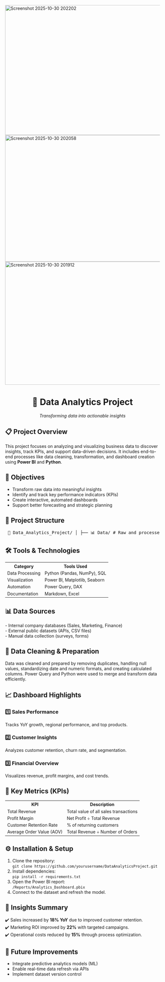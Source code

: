 <img width="762" height="422" alt="Screenshot 2025-10-30 202202" src="https://github.com/user-attachments/assets/d5445301-d512-4ea3-8166-ff85a93a7783" />
<img width="767" height="411" alt="Screenshot 2025-10-30 202058" src="https://github.com/user-attachments/assets/7f46afff-dca0-4860-9041-bfde58f3b544" />
<img width="752" height="400" alt="Screenshot 2025-10-30 201912" src="https://github.com/user-attachments/assets/d9b7ac6a-28f0-4be7-bcb5-8544dce67e64" />
<h1 align="center">🧠 Data Analytics Project</h1> <p align="center"><i>Transforming data into actionable insights</i></p>
<h2>📋 Project Overview</h2> <p style="font-size:14px;"> This project focuses on analyzing and visualizing business data to discover insights, track KPIs, and support data-driven decisions. It includes end-to-end processes like data cleaning, transformation, and dashboard creation using <b>Power BI</b> and <b>Python</b>. </p>
<h2>🎯 Objectives</h2> <ul style="font-size:14px;"> <li>Transform raw data into meaningful insights</li> <li>Identify and track key performance indicators (KPIs)</li> <li>Create interactive, automated dashboards</li> <li>Support better forecasting and strategic planning</li> </ul>
<h2>🧩 Project Structure</h2> <pre> 📁 Data_Analytics_Project/ │ ├── 📊 Data/ # Raw and processed datasets ├── 📈 Reports/ # Power BI (.pbix) reports ├── 🧮 Scripts/ # Data cleaning & transformation scripts ├── 📚 Docs/ # Supporting documentation └── README.md # This file </pre>
<h2>🛠️ Tools & Technologies</h2> <table style="font-size:14px;"> <tr><th>Category</th><th>Tools Used</th></tr> <tr><td>Data Processing</td><td>Python (Pandas, NumPy), SQL</td></tr> <tr><td>Visualization</td><td>Power BI, Matplotlib, Seaborn</td></tr> <tr><td>Automation</td><td>Power Query, DAX</td></tr> <tr><td>Documentation</td><td>Markdown, Excel</td></tr> </table>
<h2>📊 Data Sources</h2> <p style="font-size:14px;"> - Internal company databases (Sales, Marketing, Finance)<br> - External public datasets (APIs, CSV files)<br> - Manual data collection (surveys, forms) </p>
<h2>🧹 Data Cleaning & Preparation</h2> <p style="font-size:14px;"> Data was cleaned and prepared by removing duplicates, handling null values, standardizing date and numeric formats, and creating calculated columns. Power Query and Python were used to merge and transform data efficiently. </p>
<h2>📈 Dashboard Highlights</h2> <h3>1️⃣ Sales Performance</h3> <p style="font-size:14px;">Tracks YoY growth, regional performance, and top products.</p> <h3>2️⃣ Customer Insights</h3> <p style="font-size:14px;">Analyzes customer retention, churn rate, and segmentation.</p> <h3>3️⃣ Financial Overview</h3> <p style="font-size:14px;">Visualizes revenue, profit margins, and cost trends.</p>
<h2>📐 Key Metrics (KPIs)</h2> <table style="font-size:14px;"> <tr><th>KPI</th><th>Description</th></tr> <tr><td>Total Revenue</td><td>Total value of all sales transactions</td></tr> <tr><td>Profit Margin</td><td>Net Profit ÷ Total Revenue</td></tr> <tr><td>Customer Retention Rate</td><td>% of returning customers</td></tr> <tr><td>Average Order Value (AOV)</td><td>Total Revenue ÷ Number of Orders</td></tr> </table>
<h2>⚙️ Installation & Setup</h2> <ol style="font-size:14px;"> <li>Clone the repository:<br> <code>git clone https://github.com/yourusername/DataAnalyticsProject.git</code></li> <li>Install dependencies:<br> <code>pip install -r requirements.txt</code></li> <li>Open the Power BI report:<br> <code>/Reports/Analytics_Dashboard.pbix</code></li> <li>Connect to the dataset and refresh the model.</li> </ol>
<h2>🧠 Insights Summary</h2> <p style="font-size:14px;"> ✔️ Sales increased by <b>18% YoY</b> due to improved customer retention.<br> ✔️ Marketing ROI improved by <b>22%</b> with targeted campaigns.<br> ✔️ Operational costs reduced by <b>15%</b> through process optimization. </p>
<h2>🔮 Future Improvements</h2> <ul style="font-size:14px;"> <li>Integrate predictive analytics models (ML)</li> <li>Enable real-time data refresh via APIs</li> <li>Implement dataset version control</li> </ul>

